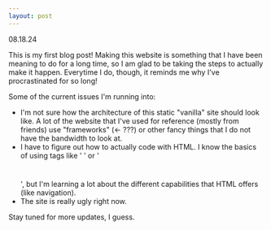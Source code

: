 ```yaml
---
layout: post
---
```


08.18.24

This is my first blog post!
Making this website is something that I have been meaning to do for a long time, so I am glad to be taking the steps to actually make it happen. Everytime I do, though, it reminds me why I've procrastinated for so long!

Some of the current issues I'm running into:
- I'm not sure how the architecture of this static "vanilla" site should look like. A lot of the website that I've used for reference (mostly from friends) use "frameworks" (<- ???) or other fancy things that I do not have the bandwidth to look at.
- I have to figure out how to actually code with HTML. I know the basics of using tags like '<body> </body>' or '<h1> </h1>', but I'm learning a lot about the different capabilities that HTML offers (like navigation).
- The site is really ugly right now.

Stay tuned for more updates, I guess.
